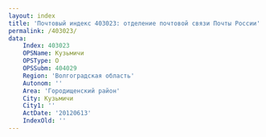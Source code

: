 ```yaml
---
layout: index
title: 'Почтовый индекс 403023: отделение почтовой связи Почты России'
permalink: /403023/
data:
    Index: 403023
    OPSName: Кузьмичи
    OPSType: О
    OPSSubm: 404029
    Region: 'Волгоградская область'
    Autonom: ''
    Area: 'Городищенский район'
    City: Кузьмичи
    City1: ''
    ActDate: '20120613'
    IndexOld: ''
---
```

